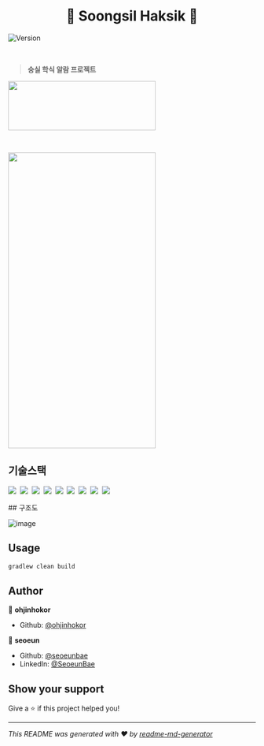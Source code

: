 <h1 align="center"> 🍱 Soongsil Haksik 🍱 </h1>
<p>
  <img alt="Version" src="https://img.shields.io/badge/version-3.5-blue.svg?cacheSeconds=2592000" />
</p>

&nbsp;

> **숭실 학식 알람 프로젝트**

<img src="https://user-images.githubusercontent.com/71380240/212450097-cd597e85-9fc9-47e6-8dd3-086a6030a265.jpg" width="300" height="100" /> 

&nbsp;

<img src="https://user-images.githubusercontent.com/71380240/212456685-35169b78-6010-497f-a2b5-73532d446cc5.gif"  width="300" height="600" />

## 기술스택

<p>
  <img src="https://img.shields.io/badge/-SpringBoot-blue"/>&nbsp
  <img src="https://img.shields.io/badge/-JPA-red"/>&nbsp
  <img src="https://img.shields.io/badge/-MySQL-yellow"/>&nbsp
  <img src="https://img.shields.io/badge/-EC2-orange"/>&nbsp
  <img src="https://img.shields.io/badge/-RDS-orange"/>&nbsp
  <img src="https://img.shields.io/badge/-S3-red"/>&nbsp
  <img src="https://img.shields.io/badge/-Github Action-red"/>&nbsp
  <img src="https://img.shields.io/badge/-CodeDeploy-red"/>&nbsp
  <img src="https://img.shields.io/badge/-Nginx-red"/>&nbsp
</p>
## 구조도

![image](https://user-images.githubusercontent.com/71380240/228118176-47108b9b-0568-4073-862e-b097bd3e2184.png)

## Usage

```sh
gradlew clean build
```

## Author

👤 **ohjinhokor**

* Github: [@ohjinhokor](https://github.com/ohjinhokor)

👤 **seoeun**

* Github: [@seoeunbae](https://github.com/seoeunbae)
* LinkedIn: [@SeoeunBae](https://linkedin.com/in/SeoeunBae)

## Show your support

Give a ⭐️ if this project helped you!

***
_This README was generated with ❤️ by [readme-md-generator](https://github.com/kefranabg/readme-md-generator)_
